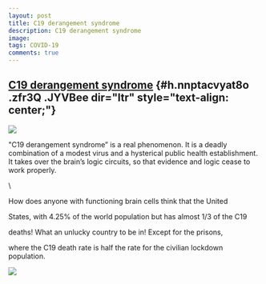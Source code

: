 ```yaml
---
layout: post
title: C19 derangement syndrome
description: C19 derangement syndrome
image: 
tags: COVID-19
comments: true
---
```


[C19 derangement syndrome](https://www.google.com/url?q=https%3A%2F%2Fwww.wsj.com%2Farticles%2Fcoronavirus-latest-news-05-27-2020-11590568096%3Fmod%3DdjemalertNEWS&sa=D&sntz=1&usg=AFQjCNEd0Jh3-VcR52xmm4YFj6Bco-7QlA) {#h.nnptacvyat8o .zfr3Q .JYVBee dir="ltr" style="text-align: center;"}
-----------------------------------------------------------------------------------------------------------------------------------------------------------------------------------------------------------------------

[![](https://lh4.googleusercontent.com/GZakKfPCSEqIgluPGroMETVFYKyx_bFN9hwOitplqqCxNAa3Q1kyQGF8wb-wqMaTNctrhKcVDuZ1pWeU9btck9XT4oBXF5SzOmfc_WDm0ntTOuIGJWI=w1280)](https://www.google.com/url?q=https%3A%2F%2Fredcap.med.usc.edu%2Fsurveys%2F%3Fs%3DJ7KEL4YTKT&sa=D&sntz=1&usg=AFQjCNGgmJPVlIxKzdq9Pd16K5HC0kstRQ)

"C19 derangement syndrome” is a real phenomenon. It is a deadly
combination of a modest virus and a hysterical public health
establishment. It takes over the brain’s logic circuits, so that
evidence and logic cease to work properly.

\

How does anyone with functioning brain cells think that the United

States, with 4.25% of the world population but has almost 1/3 of the C19

deaths! What an unlucky country to be in! Except for the prisons,

where the C19 death rate is half the rate for the civilian lockdown
population.

![](https://lh4.googleusercontent.com/RNzIeD5BVpJfdQxnqtp2SJqMm9pNaAkWQDtceH5pi3Fn7oQSEdVLLFaglrwxZ_hHVCLjB3Zy=w1280)
